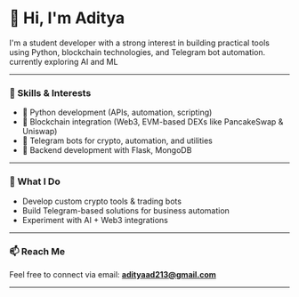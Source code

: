 # 👋 Hi, I'm Aditya

I'm a student developer with a strong interest in building practical tools using Python, blockchain technologies, and Telegram bot automation.
currently exploring AI and ML

---

### 🧠 Skills & Interests
- 🔹 Python development (APIs, automation, scripting)
- 🔹 Blockchain integration (Web3, EVM-based DEXs like PancakeSwap & Uniswap)
- 🔹 Telegram bots for crypto, automation, and utilities
- 🔹 Backend development with Flask, MongoDB

---

### 💼 What I Do
- Develop custom crypto tools & trading bots
- Build Telegram-based solutions for business automation
- Experiment with AI + Web3 integrations

---

### 📫 Reach Me
Feel free to connect via email: **adityaad213@gmail.com**

---
